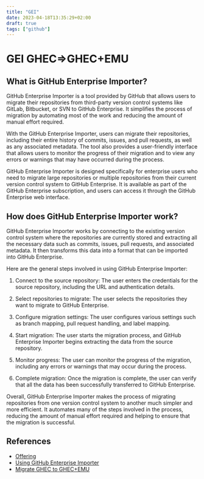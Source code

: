 ```yaml
---
title: "GEI"
date: 2023-04-18T13:35:29+02:00
draft: true
tags: ["github"]
---
```


# GEI GHEC=>GHEC+EMU

## What is GitHub Enterprise Importer?

GitHub Enterprise Importer is a tool provided by GitHub that allows users to migrate their repositories from third-party version control systems like GitLab, Bitbucket, or SVN to GitHub Enterprise. It simplifies the process of migration by automating most of the work and reducing the amount of manual effort required.

With the GitHub Enterprise Importer, users can migrate their repositories, including their entire history of commits, issues, and pull requests, as well as any associated metadata. The tool also provides a user-friendly interface that allows users to monitor the progress of their migration and to view any errors or warnings that may have occurred during the process.

GitHub Enterprise Importer is designed specifically for enterprise users who need to migrate large repositories or multiple repositories from their current version control system to GitHub Enterprise. It is available as part of the GitHub Enterprise subscription, and users can access it through the GitHub Enterprise web interface.

## How does GitHub Enterprise Importer work?

GitHub Enterprise Importer works by connecting to the existing version control system where the repositories are currently stored and extracting all the necessary data such as commits, issues, pull requests, and associated metadata. It then transforms this data into a format that can be imported into GitHub Enterprise.

Here are the general steps involved in using GitHub Enterprise Importer:

1. Connect to the source repository: The user enters the credentials for the source repository, including the URL and authentication details.

1. Select repositories to migrate: The user selects the repositories they want to migrate to GitHub Enterprise.

1. Configure migration settings: The user configures various settings such as branch mapping, pull request handling, and label mapping.

1. Start migration: The user starts the migration process, and GitHub Enterprise Importer begins extracting the data from the source repository.

1. Monitor progress: The user can monitor the progress of the migration, including any errors or warnings that may occur during the process.

1. Complete migration: Once the migration is complete, the user can verify that all the data has been successfully transferred to GitHub Enterprise.

Overall, GitHub Enterprise Importer makes the process of migrating repositories from one version control system to another much simpler and more efficient. It automates many of the steps involved in the process, reducing the amount of manual effort required and helping to ensure that the migration is successful.

## References

- [Offering](https://docs.google.com/presentation/d/1ZbSTFBifaL0_1559uO5WmsNab06Kdfek/edit#slide=id.g176a8ede989_0_0)
- [Using GitHub Enterprise Importer](https://docs.github.com/en/migrations/using-github-enterprise-importer)
- [Migrate GHEC to GHEC+EMU](GHEC%20to%20GHEC%2BEMU.md)
